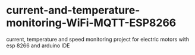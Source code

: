# current-and-temperature-monitoring-WiFi-MQTT-ESP8266
current, temperature and speed monitoring project for electric motors with esp 8266 and arduino IDE
